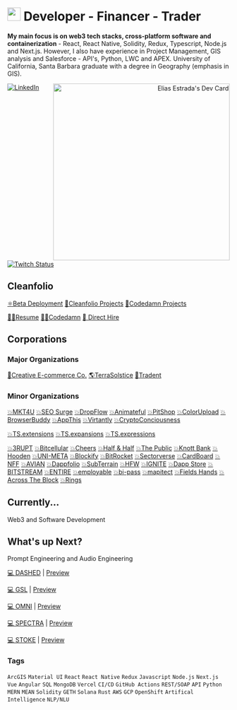 # <img src="https://user-images.githubusercontent.com/61543012/202894820-0fadc8ce-22d9-4525-9162-26c1d21df479.png" height="30" width="30" align-items="center" justify-content="center" /> Developer - Financer - Trader
<p><strong>My main focus is on web3 tech stacks, cross-platform software and containerization</strong> - React, React Native, Solidity, Redux, Typescript, Node.js and Next.js. However, I also have experience in Project Management, GIS analysis and Salesforce - API's, Python, LWC and APEX. University of California, Santa Barbara graduate with a degree in Geography (emphasis in GIS).</p>
<div align="right">
  <a href="https://app.daily.dev/elicharlese">
      <img 
           src="https://api.daily.dev/devcards/190ad0df8bbf423487b08fe4439caae2.png?r=xa8" 
           width="400"
           align="right"
           alt="Elias Estrada's Dev Card"
      />
    </a>
</div>
<div align="left">
  <a href="https://www.linkedin.com/in/elicharlese/">
    <img
      src="https://img.shields.io/static/v1?logo=linkedin&style=flat-square&color=7dbee3&label=LinkedIn&message=%E2%98%86"
      alt="LinkedIn"
    />
  </a>
  <a href="https://www.twitch.tv/bangobongo17">
    <img 
      alt="Twitch Status" 
      src="https://img.shields.io/twitch/status/bangobongo17?color=7dbee3&logoColor=7dbee3&style=flat-square"
    >
  </a>
</div>

<!-- ![Metrics](https://raw.githubusercontent.com/elicharlese/github-metrics/github-metrics.svg)
![Notable contributions](https://raw.githubusercontent.com/elicharlese/elicharlese/github-metrics/notable.svg)
![Achievements](https://raw.githubusercontent.com/elicharlese/elicharlese/github-metrics/achievements.svg)

<!--[![@ombratteng's Holopin board](https://holopin.io/api/user/board?user=ombratteng)](https://holopin.io/@ombratteng) -->

## Cleanfolio

[⚛️Beta Deployment](https://cleanfolio.framer.website)
[📂Cleanfolio Projects](https://github.com/users/elicharlese/projects/10)
[📂Codedamn Projects](https://github.com/users/elicharlese/projects/11)

[👨‍💻Resume](https://www.canva.com/design/DAFWFDwArCI/T_M8S2HVb2ZFpwV9WxNclw/view?utm_content=DAFWFDwArCI&utm_campaign=designshare&utm_medium=link&utm_source=publishsharelink)
[👨‍💻Codedamn](https://codedamn.com/user/eliasestradac)
[👋 Direct Hire](https://www.upwork.com/workwith/coachcec)

## Corporations
### Major Organizations
[🛒Creative E-commerce Co.](https://cec.framer.ai)
[🌎TerraSolstice](https://ts.framer.ai)
[🔐Tradent](https://tdt.framer.ai)

### Minor Organizations
[💥MKT4U](https://cec.framer.ai/)
[💥SEO Surge](https://cec.framer.ai/)
[💥DropFlow](https://cec.framer.ai/)
[💥Animateful](https://cec.framer.ai/)
[💥PitShop](https://cec.framer.ai/)
[💥ColorUpload](https://cec.framer.ai/)
[💥BrowserBuddy](https://cec.framer.ai/)
[💥AppThis](https://cec.framer.ai/)
[💥Virtantly](https://cec.framer.ai/)
[💥CryptoConciousness](https://cec.framer.ai/)

[💥TS.extensions](https://ts.framer.ai/)
[💥TS.expansions](https://ts.framer.ai/)
[💥TS.expressions](https://ts.framer.ai/)

[💥3RUPT](https://tdt.framer.ai)
[💥Bitcellular](https://tdt.framer.ai)
[💥Cheers](https://tdt.framer.ai)
[💥Half & Half](https://tdt.framer.ai)
[💥The Public](https://tdt.framer.ai)
[💥Knott Bank](https://tdt.framer.ai)
[💥Hooden](https://tdt.framer.ai)
[💥UNI-META](https://tdt.framer.ai)
[💥Blockify](https://tdt.framer.ai)
[💥BitRocket](https://tdt.framer.ai)
[💥Sectorverse](https://tdt.framer.ai)
[💥CardBoard](https://tdt.framer.ai)
[💥NFF](https://tdt.framer.ai)
[💥AVIAN](https://tdt.framer.ai)
[💥Dappfolio](https://tdt.framer.ai)
[💥SubTerrain](https://tdt.framer.ai)
[💥HFW](https://tdt.framer.ai)
[💥IGNITE](https://tdt.framer.ai)
[💥Dapp Store](https://tdt.framer.ai)
[💥BITSTREAM](https://tdt.framer.ai)
[💥ENTIRE](https://tdt.framer.ai)
[💥employable](https://tdt.framer.ai)
[💥bi-pass](https://tdt.framer.ai)
[💥mapitect](https://tdt.framer.ai)
[💥Fields Hands](https://tdt.framer.ai)
[💥Across The Block](https://tdt.framer.ai)
[💥Rings](https://tdt.framer.ai)

## Currently...
Web3 and Software Development

## What's up Next?
Prompt Engineering and Audio Engineering

[💻 DASHED](https://github.com/DASHED-OS/DASHED) | [Preview](https://dashed.framer.ai/)

[💻 GSL](https://github.com/GSL-AI/GSL) | [Preview](https://gsl.framer.ai/)

[💻 OMNI](https://github.com/OMNI-VISIONS/OMNI) | [Preview](https://omni.framer.ai/)

[💻 SPECTRA](https://github.com/SPECTRA-SPATIAL/SPECTRA) | [Preview](https://spectra.framer.ai/)

[💻 STOKE](https://github.com/STOKE-CLI/STOKE) | [Preview](https://stoke.framer.ai/)

### Tags
`ArcGIS` `Material UI` `React` `React Native` `Redux` `Javascript` `Node.js` `Next.js` `Vue` `Angular` `SQL` `MongoDB` `Vercel` `CI/CD` `GitHub Actions` `REST/SOAP` `API` `Python` `MERN` `MEAN` `Solidity` `GETH` `Solana` `Rust` `AWS` `GCP` `OpenShift` `Artifical Intelligence` `NLP/NLU`
